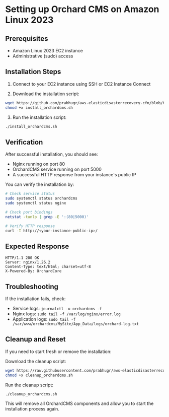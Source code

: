 # Setting up Orchard CMS on Amazon Linux 2023

## Prerequisites
- Amazon Linux 2023 EC2 instance
- Administrative (sudo) access

## Installation Steps

1. Connect to your EC2 instance using SSH or EC2 Instance Connect

2. Download the installation script:
```bash
wget https://github.com/prabhugr/aws-elasticdisasterrecovery-cfn/blob/642efe12a47e8ebe9b1f2de92e13e6b63a12a3a9/Lab_instructions/stage1_appserver/install_orchardcms.sh
chmod +x install_orchardcms.sh
```

3. Run the installation script:
```bash
./install_orchardcms.sh
```

## Verification

After successful installation, you should see:
- Nginx running on port 80
- OrchardCMS service running on port 5000
- A successful HTTP response from your instance's public IP

You can verify the installation by:
```bash
# Check service status
sudo systemctl status orchardcms
sudo systemctl status nginx

# Check port bindings
netstat -tunlp | grep -E ':(80|5000)'

# Verify HTTP response
curl -I http://<your-instance-public-ip>/
```

## Expected Response
```http
HTTP/1.1 200 OK
Server: nginx/1.26.2
Content-Type: text/html; charset=utf-8
X-Powered-By: OrchardCore
```

## Troubleshooting
If the installation fails, check:
- Service logs: `journalctl -u orchardcms -f`
- Nginx logs: `sudo tail -f /var/log/nginx/error.log`
- Application logs: `sudo tail -f /var/www/orchardcms/MySite/App_Data/logs/orchard-log.txt`

## Cleanup and Reset
If you need to start fresh or remove the installation:

Download the cleanup script:

```bash
wget https://raw.githubusercontent.com/prabhugr/aws-elasticdisasterrecovery-cfn/main/Lab_instructions/stage1_appserver/cleanup_orchardcms.sh
chmod +x cleanup_orchardcms.sh
```
    
Run the cleanup script:

```bash
./cleanup_orchardcms.sh
```

This will remove all OrchardCMS components and allow you to start the installation process again.
